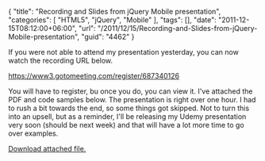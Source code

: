 {
	"title": "Recording and Slides from jQuery Mobile presentation",
	"categories": [
		"HTML5",
		"jQuery",
		"Mobile"
	],
	"tags": [],
	"date": "2011-12-15T08:12:00+06:00",
	"url": "/2011/12/15/Recording-and-Slides-from-jQuery-Mobile-presentation",
	"guid": "4462"
}

If you were not able to attend my presentation yesterday, you can now watch the recording URL below.

<a href="https://www3.gotomeeting.com/register/687340126">https://www3.gotomeeting.com/register/687340126</a>

You will have to register, bu once you do, you can view it. I've attached the PDF and code samples below. The presentation is right over one hour. I had to rush a bit towards the end, so some things got skipped. Not to turn this into an upsell, but as a reminder, I'll be releasing my Udemy presentation very soon (should be next week) and that will have a lot more time to go over examples.<p><a href='enclosures/C%3A%5Chosts%5C2012%2Eraymondcamden%2Ecom%5Cenclosures%2Fintro%20to%20jquery%20mobile%2Ezip'>Download attached file.</a></p>